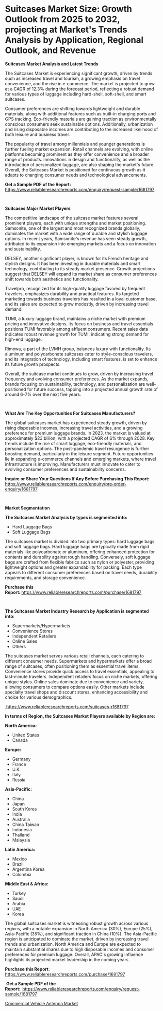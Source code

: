 <p><h1>Suitcases Market Size: Growth Outlook from 2025 to 2032, projecting at Market's Trends Analysis by Application, Regional Outlook, and Revenue</h1></p><p><strong>Suitcases Market Analysis and Latest Trends</strong></p>
<p><p>The Suitcases Market is experiencing significant growth, driven by trends such as increased travel and tourism, a growing emphasis on travel convenience, and the rise in e-commerce. The market is projected to grow at a CAGR of 12.3% during the forecast period, reflecting a robust demand for various types of luggage including hard-shell, soft-shell, and smart suitcases. </p><p>Consumer preferences are shifting towards lightweight and durable materials, along with additional features such as built-in charging ports and GPS tracking. Eco-friendly materials are gaining traction as environmentally conscious consumers seek sustainable options. Additionally, urbanization and rising disposable incomes are contributing to the increased likelihood of both leisure and business travel. </p><p>The popularity of travel among millennials and younger generations is further fueling market expansion. Retail channels are evolving, with online platforms becoming prominent as they offer convenience and a broader range of products. Innovations in design and functionality, as well as the introduction of personalized luggage, are also shaping the market's future. Overall, the Suitcases Market is positioned for continuous growth as it adapts to changing consumer needs and technological advancements.</p></p>
<p><strong>Get a Sample PDF of the Report:&nbsp;</strong> <a href="https://www.reliableresearchreports.com/enquiry/request-sample/1681797?utm_campaign=2030&utm_medium=2&utm_source=Github&utm_content=ia&utm_term=24032025&utm_id=suitcases">https://www.reliableresearchreports.com/enquiry/request-sample/1681797</a></p>
<p>&nbsp;</p>
<p><strong>Suitcases Major Market Players</strong></p>
<p><p>The competitive landscape of the suitcase market features several prominent players, each with unique strengths and market positioning. Samsonite, one of the largest and most recognized brands globally, dominates the market with a wide range of durable and stylish luggage options. In recent years, Samsonite's revenue has seen steady growth, attributed to its expansion into emerging markets and a focus on innovation and sustainability.</p><p>DELSEY, another significant player, is known for its French heritage and stylish designs. It has been investing in durable materials and smart technology, contributing to its steady market presence. Growth projections suggest that DELSEY will expand its market share as consumer preferences shift towards both aesthetics and functionality.</p><p>Travelpro, recognized for its high-quality luggage favored by frequent travelers, emphasizes durability and practical features. Its targeted marketing towards business travelers has resulted in a loyal customer base, and its sales are expected to grow modestly, driven by increasing travel demand.</p><p>TUMI, a luxury luggage brand, maintains a niche market with premium pricing and innovative designs. Its focus on business and travel essentials positions TUMI favorably among affluent consumers. Recent sales data indicates robust revenue growth for TUMI, indicating strong demand for high-end luggage.</p><p>Rimowa, a part of the LVMH group, balances luxury with functionality. Its aluminum and polycarbonate suitcases cater to style-conscious travelers, and its integration of technology, including smart features, is set to enhance its future growth prospects.</p><p>Overall, the suitcase market continues to grow, driven by increasing travel frequency and evolving consumer preferences. As the market expands, brands focusing on sustainability, technology, and personalization are well-positioned for future success, tapping into a projected annual growth rate of around 6-7% over the next five years.</p></p>
<p>&nbsp;</p>
<p><strong>What Are The Key Opportunities For Suitcases Manufacturers?</strong></p>
<p><p>The global suitcases market has experienced steady growth, driven by rising disposable incomes, increasing travel activities, and a growing preference for premium luggage brands. In 2023, the market is valued at approximately $23 billion, with a projected CAGR of 6% through 2028. Key trends include the rise of smart luggage, eco-friendly materials, and personalization options. The post-pandemic travel resurgence is further boosting demand, particularly in the leisure segment. Future opportunities lie in expanding e-commerce channels and emerging markets, where travel infrastructure is improving. Manufacturers must innovate to cater to evolving consumer preferences and sustainability concerns.</p></p>
<p><strong>Inquire or Share Your Questions If Any Before Purchasing This Report:</strong> <a href="https://www.reliableresearchreports.com/enquiry/pre-order-enquiry/1681797?utm_campaign=2030&utm_medium=2&utm_source=Github&utm_content=ia&utm_term=24032025&utm_id=suitcases">https://www.reliableresearchreports.com/enquiry/pre-order-enquiry/1681797</a></p>
<p>&nbsp;</p>
<p><strong>Market Segmentation</strong></p>
<p><strong>The Suitcases Market Analysis by types is segmented into:</strong></p>
<p><ul><li>Hard Luggage Bags</li><li>Soft Luggage Bags</li></ul></p>
<p><p>The suitcases market is divided into two primary types: hard luggage bags and soft luggage bags. Hard luggage bags are typically made from rigid materials like polycarbonate or aluminum, offering enhanced protection for contents and durability against rough handling. Conversely, soft luggage bags are crafted from flexible fabrics such as nylon or polyester, providing lightweight options and greater expandability for packing. Each type appeals to different consumer preferences based on travel needs, durability requirements, and storage convenience.</p></p>
<p><strong>Purchase this Report:&nbsp;</strong><a href="https://www.reliableresearchreports.com/purchase/1681797?utm_campaign=2030&utm_medium=2&utm_source=Github&utm_content=ia&utm_term=24032025&utm_id=suitcases">https://www.reliableresearchreports.com/purchase/1681797</a></p>
<p>&nbsp;</p>
<p><strong>The Suitcases Market Industry Research by Application is segmented into:</strong></p>
<p><ul><li>Supermarkets/Hypermarkets</li><li>Convenience Stores</li><li>Independent Retailers</li><li>Online Sales</li><li>Others</li></ul></p>
<p><p>The suitcases market serves various retail channels, each catering to different consumer needs. Supermarkets and hypermarkets offer a broad range of suitcases, often positioning them as essential travel items. Convenience stores provide quick access to travel essentials, appealing to last-minute travelers. Independent retailers focus on niche markets, offering unique styles. Online sales dominate due to convenience and variety, allowing consumers to compare options easily. Other markets include specialty travel shops and discount stores, enhancing accessibility and choice for various demographics.</p></p>
<p><a href="https://www.reliableresearchreports.com/suitcases-r1681797?utm_campaign=2030&utm_medium=2&utm_source=Github&utm_content=ia&utm_term=24032025&utm_id=suitcases">&nbsp;https://www.reliableresearchreports.com/suitcases-r1681797</a></p>
<p><strong>In terms of Region, the Suitcases Market Players available by Region are:</strong></p>
<p>
    <p> <strong> North America: </strong>
        <ul>
            <li>United States</li>
            <li>Canada</li>
        </ul>
        </p> 
    <p> <strong> Europe: </strong>
        <ul>
            <li>Germany</li>
            <li>France</li>
            <li>U.K.</li>
            <li>Italy</li>
            <li>Russia</li>
        </ul>
        </p> 
    <p> <strong> Asia-Pacific: </strong>
        <ul>
            <li>China</li>
            <li>Japan</li>
            <li>South Korea</li>
            <li>India</li>
            <li>Australia</li>
            <li>China Taiwan</li>
            <li>Indonesia</li>
            <li>Thailand</li>
            <li>Malaysia</li>
        </ul>
        </p> 
    <p> <strong> Latin America: </strong>
        <ul>
            <li>Mexico</li>
            <li>Brazil</li>
            <li>Argentina Korea</li>
            <li>Colombia</li>
        </ul>
        </p> 
    <p> <strong> Middle East & Africa: </strong>
        <ul>
            <li>Turkey</li>
            <li>Saudi</li>
            <li>Arabia</li>
            <li>UAE</li>
            <li>Korea</li>
        </ul>
    </p>
    </p>
<p><p>The global suitcases market is witnessing robust growth across various regions, with a notable expansion in North America (30%), Europe (25%), Asia-Pacific (35%), and significant traction in China (10%). The Asia-Pacific region is anticipated to dominate the market, driven by increasing travel trends and urbanization. North America and Europe are expected to maintain substantial shares due to high disposable incomes and consumer preferences for premium luggage. Overall, APAC's growing influence highlights its projected market leadership in the coming years.</p></p>
<p><strong>Purchase this Report: </strong><a href="https://www.reliableresearchreports.com/purchase/1681797?utm_campaign=2030&utm_medium=2&utm_source=Github&utm_content=ia&utm_term=24032025&utm_id=suitcases">https://www.reliableresearchreports.com/purchase/1681797</a></p>
<p>&nbsp;<strong>Get a Sample PDF of the Report:&nbsp;&nbsp;</strong><a href="https://www.reliableresearchreports.com/enquiry/request-sample/1681797?utm_campaign=2030&utm_medium=2&utm_source=Github&utm_content=ia&utm_term=24032025&utm_id=suitcases">https://www.reliableresearchreports.com/enquiry/request-sample/1681797</a></p>
<p><strong></strong></p>
<p><p><a href="https://github.com/NargisHussain432/Market-Research-Report-List-1/blob/main/commercial-vehicle-antenna-market.md?utm_campaign=2030&utm_medium=2&utm_source=Github&utm_content=ia&utm_term=24032025&utm_id=suitcases">Commercial Vehicle Antenna Market</a></p></p>